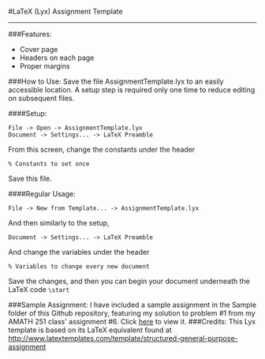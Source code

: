 #LaTeX (Lyx) Assignment Template
* * *
###Features:

* Cover page
* Headers on each page
* Proper margins

###How to Use:
Save the file AssignmentTemplate.lyx to an easily accessible location.
A setup step is required only one time to reduce editing on subsequent files.

####Setup:
```
File -> Open -> AssignmentTemplate.lyx
Document -> Settings... -> LaTeX Preamble
```
From this screen, change the constants under the header

```
% Constants to set once
```

Save this file.

####Regular Usage:
```
File -> New from Template... -> AssignmentTemplate.lyx
```
And then similarly to the setup,
```
Document -> Settings... -> LaTeX Preamble
```
And change the variables under the header
```
% Variables to change every new document
```
Save the changes, and then you can begin your document underneath the LaTeX code
`\start`

###Sample Assignment:
I have included a sample assignment in the Sample folder of this Github repository, featuring my solution to problem #1 from my AMATH 251 class' assignment #6. Click [here](http://fillthisin/) to view it.
###Credits:
This Lyx template is based on its LaTeX equivalent found at
<http://www.latextemplates.com/template/structured-general-purpose-assignment>